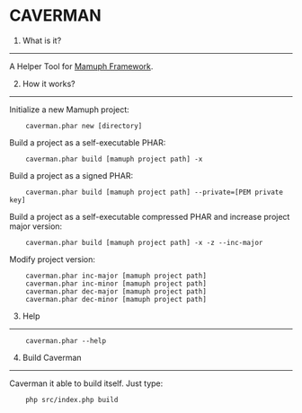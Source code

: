 CAVERMAN
================

1. What is it?
--------------

A Helper Tool for [Mamuph Framework](https://github.com/Mamuph/base).



2. How it works?
----------------

Initialize a new Mamuph project:

        caverman.phar new [directory]


Build a project as a self-executable PHAR:
        
        caverman.phar build [mamuph project path] -x
        

Build a project as a signed PHAR:
    
        caverman.phar build [mamuph project path] --private=[PEM private key]
        

Build a project as a self-executable compressed PHAR and increase project major version:
        
        caverman.phar build [mamuph project path] -x -z --inc-major
        

Modify project version:

        caverman.phar inc-major [mamuph project path]
        caverman.phar inc-minor [mamuph project path]
        caverman.phar dec-major [mamuph project path]
        caverman.phar dec-minor [mamuph project path]



3. Help
-------

        caverman.phar --help
        

4. Build Caverman
-----------------

Caverman it able to build itself. Just type:

        php src/index.php build 



